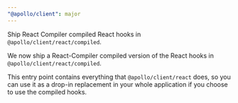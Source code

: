 ```yaml
---
"@apollo/client": major
---
```


Ship React Compiler compiled React hooks in `@apollo/client/react/compiled`.

We now ship a React-Compiler compiled version of the React hooks in
`@apollo/client/react/compiled`.

This entry point contains everything that `@apollo/client/react` does,
so you can use it as a drop-in replacement in your whole application
if you choose to use the compiled hooks.
